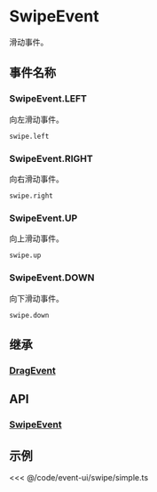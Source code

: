 # SwipeEvent

滑动事件。

## 事件名称

### SwipeEvent.LEFT

向左滑动事件。

`swipe.left`

### SwipeEvent.RIGHT

向右滑动事件。

`swipe.right`

### SwipeEvent.UP

向上滑动事件。

`swipe.up`

### SwipeEvent.DOWN

向下滑动事件。

`swipe.down`

## 继承

### [DragEvent](./Drag)

## API

### [SwipeEvent](/api/classes/SwipeEvent.md)

## 示例

<<< @/code/event-ui/swipe/simple.ts

